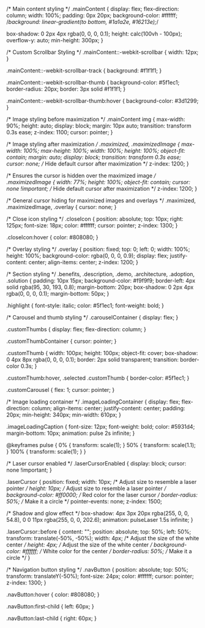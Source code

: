 /* Main content styling */
.mainContent {
  display: flex;
  flex-direction: column;
  width: 100%;
  padding: 0px 20px;
  background-color: #ffffff;
  /*background: linear-gradient(to bottom, #1a1a2e, #16213e);*/

  box-shadow: 0 2px 4px rgba(0, 0, 0, 0.1);
  height: calc(100vh - 100px);
  overflow-y: auto;
  min-height: 300px;
}

/* Custom Scrollbar Styling */
.mainContent::-webkit-scrollbar {
  width: 12px;
}

.mainContent::-webkit-scrollbar-track {
  background: #f1f1f1;
}

.mainContent::-webkit-scrollbar-thumb {
  background-color: #5f1ec1;
  border-radius: 20px;
  border: 3px solid #f1f1f1;
}

.mainContent::-webkit-scrollbar-thumb:hover {
  background-color: #3d1299;
}

/* Image styling before maximization */
.mainContent img {
  max-width: 90%;
  height: auto;
  display: block;
  margin: 10px auto;
  transition: transform 0.3s ease;
  z-index: 1100;
  cursor: pointer;
}

/* Image styling after maximization */
.maximized,
.maximizedImage {
  max-width: 100%;
  max-height: 100%;
  width: 100%;
  height: 100%;
  object-fit: contain;
  margin: auto;
  display: block;
  transition: transform 0.3s ease;
  cursor: none; /* Hide default cursor after maximization */
  z-index: 1200;
}

/* Ensures the cursor is hidden over the maximized image */
.maximizedImage {
  width: 77%;
  height: 100%;
  object-fit: contain;
  cursor: none !important; /* Hide default cursor after maximization */
  z-index: 1200;
}

/* General cursor hiding for maximized images and overlays */
.maximized,
.maximizedImage,
.overlay {
  cursor: none;
}

/* Close icon styling */
.closeIcon {
  position: absolute;
  top: 10px;
  right: 125px;
  font-size: 18px;
  color: #ffffff;
  cursor: pointer;
  z-index: 1300;
}

.closeIcon:hover {
  color: #808080;
}

/* Overlay styling */
.overlay {
  position: fixed;
  top: 0;
  left: 0;
  width: 100%;
  height: 100%;
  background-color: rgba(0, 0, 0, 0.9);
  display: flex;
  justify-content: center;
  align-items: center;
  z-index: 1200;
}

/* Section styling */
.benefits,
.description,
.demo,
.architecture,
.adoption,
.solution {
  padding: 10px 15px;
  background-color: #f9f9f9;
  border-left: 4px solid rgba(95, 30, 193, 0.8);
  margin-bottom: 20px;
  box-shadow: 0 2px 4px rgba(0, 0, 0, 0.1);
  margin-bottom: 50px;
}

.highlight {
  font-style: italic;
  color: #5f1ec1;
  font-weight: bold;
}

/* Carousel and thumb styling */
.carouselContainer {
  display: flex;
}

.customThumbs {
  display: flex;
  flex-direction: column;
}

.customThumbContainer {
  cursor: pointer;
}

.customThumb {
  width: 100px;
  height: 100px;
  object-fit: cover;
  box-shadow: 0 4px 8px rgba(0, 0, 0, 0.1);
  border: 2px solid transparent;
  transition: border-color 0.3s;
}

.customThumb:hover,
.selected .customThumb {
  border-color: #5f1ec1;
}

.customCarousel {
  flex: 1;
  cursor: pointer;
}

/* Image loading container */
.imageLoadingContainer {
  display: flex;
  flex-direction: column;
  align-items: center;
  justify-content: center;
  padding: 20px;
  min-height: 340px;
  min-width: 610px;
}

.imageLoadingCaption {
  font-size: 12px;
  font-weight: bold;
  color: #5931d4;
  margin-bottom: 10px;
  animation: pulse 2s infinite;
}

@keyframes pulse {
  0% {
    transform: scale(1);
  }
  50% {
    transform: scale(1.1);
  }
  100% {
    transform: scale(1);
  }
}

/* Laser cursor enabled */
.laserCursorEnabled {
  display: block;
  cursor: none !important;
}

.laserCursor {
  position: fixed;
  width: 10px; /* Adjust size to resemble a laser pointer */
  height: 10px; /* Adjust size to resemble a laser pointer */
  background-color: #ff0000; /* Red color for the laser cursor */
  border-radius: 50%; /* Make it a circle */
  pointer-events: none;
  z-index: 1500;
  
  /* Shadow and glow effect */
box-shadow: 4px 3px 20px rgba(255, 0, 0, 54.8), 0 0 11px rgba(255, 0, 0, 202.6);
animation: pulseLaser 1.5s infinite;
}

.laserCursor::before {
  content: "";
  position: absolute;
  top: 50%;
  left: 50%;
  transform: translate(-50%, -50%);
  width: 4px; /* Adjust the size of the white center */
  height: 4px; /* Adjust the size of the white center */
  background-color: #ffffff; /* White color for the center */
  border-radius: 50%; /* Make it a circle */
}


/* Navigation button styling */
.navButton {
  position: absolute;
  top: 50%;
  transform: translateY(-50%);
  font-size: 24px;
  color: #ffffff;
  cursor: pointer;
  z-index: 1300;
}

.navButton:hover {
  color: #808080;
}

.navButton:first-child {
  left: 60px;
}

.navButton:last-child {
  right: 60px;
}
